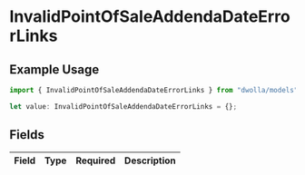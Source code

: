 # InvalidPointOfSaleAddendaDateErrorLinks

## Example Usage

```typescript
import { InvalidPointOfSaleAddendaDateErrorLinks } from "dwolla/models";

let value: InvalidPointOfSaleAddendaDateErrorLinks = {};
```

## Fields

| Field       | Type        | Required    | Description |
| ----------- | ----------- | ----------- | ----------- |